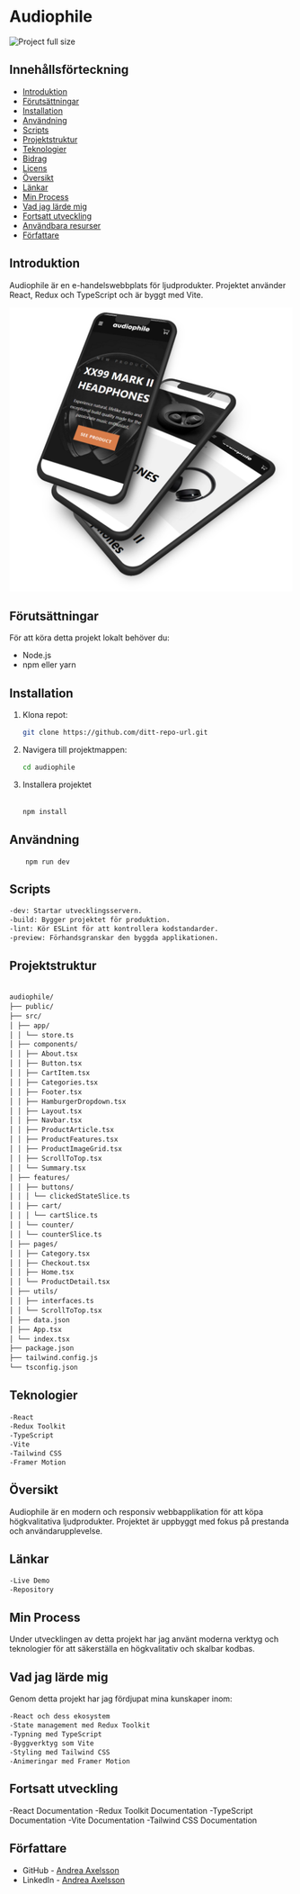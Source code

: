 # Audiophile

<!-- ![Project full size](https://github.com/Andrea-Axelsson/audiophile/blob/main/public/assets/shared/audiophile.png?raw=true)
 -->

![Project full size](https://github.com/Andrea-Axelsson/audiophile/blob/main/public/assets/shared/audiophile.gif?raw=true)

## Innehållsförteckning

- [Introduktion](#introduktion)
- [Förutsättningar](#förutsättningar)
- [Installation](#installation)
- [Användning](#användning)
- [Scripts](#scripts)
- [Projektstruktur](#projektstruktur)
- [Teknologier](#teknologier)
- [Bidrag](#bidrag)
- [Licens](#licens)
- [Översikt](#översikt)
- [Länkar](#länkar)
- [Min Process](#min-process)
- [Vad jag lärde mig](#vad-jag-lärde-mig)
- [Fortsatt utveckling](#fortsatt-utveckling)
- [Användbara resurser](#användbara-resurser)
- [Författare](#författare)

## Introduktion

Audiophile är en e-handelswebbplats för ljudprodukter. Projektet använder React, Redux och TypeScript och är byggt med Vite.

![Project full size](https://github.com/Andrea-Axelsson/audiophile/blob/main/public/assets/shared/mobile-mockup.png?raw=true)

## Förutsättningar

För att köra detta projekt lokalt behöver du:

- Node.js
- npm eller yarn

## Installation

1. Klona repot:
   ```bash
   git clone https://github.com/ditt-repo-url.git
   ```
2. Navigera till projektmappen:

   ```bash
   cd audiophile
   ```

3. Installera projektet

   ```bash

   npm install

   ```

## Användning

```
    npm run dev

```

## Scripts

    -dev: Startar utvecklingsservern.
    -build: Bygger projektet för produktion.
    -lint: Kör ESLint för att kontrollera kodstandarder.
    -preview: Förhandsgranskar den byggda applikationen.

## Projektstruktur

```bash

audiophile/
├── public/
├── src/
│ ├── app/
│ │ └── store.ts
│ ├── components/
│ │ ├── About.tsx
│ │ ├── Button.tsx
│ │ ├── CartItem.tsx
│ │ ├── Categories.tsx
│ │ ├── Footer.tsx
│ │ ├── HamburgerDropdown.tsx
│ │ ├── Layout.tsx
│ │ ├── Navbar.tsx
│ │ ├── ProductArticle.tsx
│ │ ├── ProductFeatures.tsx
│ │ ├── ProductImageGrid.tsx
│ │ ├── ScrollToTop.tsx
│ │ └── Summary.tsx
│ ├── features/
│ │ ├── buttons/
│ │ │ └── clickedStateSlice.ts
│ │ ├── cart/
│ │ │ └── cartSlice.ts
│ │ └── counter/
│ │ └── counterSlice.ts
│ ├── pages/
│ │ ├── Category.tsx
│ │ ├── Checkout.tsx
│ │ ├── Home.tsx
│ │ └── ProductDetail.tsx
│ ├── utils/
│ │ ├── interfaces.ts
│ │ └── ScrollToTop.tsx
│ ├── data.json
│ ├── App.tsx
│ └── index.tsx
├── package.json
├── tailwind.config.js
└── tsconfig.json

```

## Teknologier

    -React
    -Redux Toolkit
    -TypeScript
    -Vite
    -Tailwind CSS
    -Framer Motion

## Översikt

Audiophile är en modern och responsiv webbapplikation för att köpa högkvalitativa ljudprodukter. Projektet är uppbyggt med fokus på prestanda och användarupplevelse.

## Länkar

    -Live Demo
    -Repository

## Min Process

Under utvecklingen av detta projekt har jag använt moderna verktyg och teknologier för att säkerställa en högkvalitativ och skalbar kodbas.

## Vad jag lärde mig

Genom detta projekt har jag fördjupat mina kunskaper inom:

    -React och dess ekosystem
    -State management med Redux Toolkit
    -Typning med TypeScript
    -Byggverktyg som Vite
    -Styling med Tailwind CSS
    -Animeringar med Framer Motion

## Fortsatt utveckling

-React Documentation
-Redux Toolkit Documentation
-TypeScript Documentation
-Vite Documentation
-Tailwind CSS Documentation

## Författare

- GitHub - [Andrea Axelsson](https://github.com/Andrea-Axelsson)
- LinkedIn - [Andrea Axelsson](https://www.linkedin.com/in/axelsson-andrea/)
